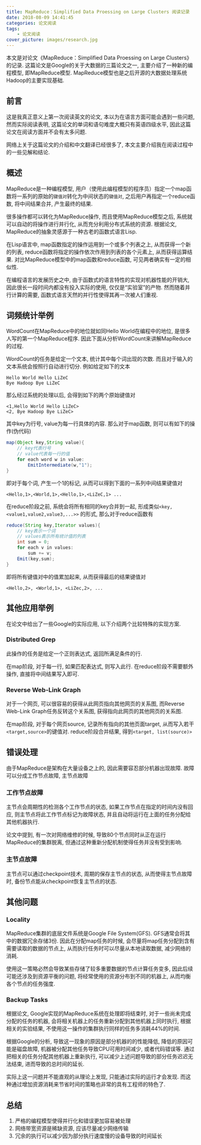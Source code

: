 ```yaml
---
title: MapReduce：Simplified Data Proessing on Large Clusters 阅读记录
date: 2018-08-09 14:41:45
categories: 论文阅读
tags:
    - 论文阅读
cover_picture: images/research.jpg
---
```


<!-- <script type="text/javascript" src="https://cdnjs.cloudflare.com/ajax/libs/mathjax/2.7.4/MathJax.js?config=default"></script> -->



本文是对论文《MapReduce：Simplified Data Proessing on Large Clusters》的记录. 这篇论文是Google的关于大数据的三篇论文之一, 主要介绍了一种新的编程模型, 即MapReduce模型. MapReduce模型也是之后开源的大数据处理系统Hadoop的主要实现基础. 


前言
---------------

这是我真正意义上第一次阅读英文的论文, 本以为在语言方面可能会遇到一些问题, 然而实际阅读表明, 这篇论文的单词和语句难度大概只有英语四级水平, 因此这篇论文在阅读方面并不会有太多问题. 

网络上关于这篇论文的介绍和中文翻译已经很多了, 本文主要介绍我在阅读过程中的一些见解和结论. 


概述
----------------
MapReduce是一种编程模型, 用户（使用此编程模型的程序员）指定一个map函数将一系列的原始的`键值对`转化为中间状态的`键值对`, 之后用户再指定一个reduce函数, 将中间结果合并, 产生最终的结果. 

很多操作都可以转化为MapReduce操作, 而且使用MapReduce模型之后, 系统就可以自动的将操作进行并行化, 从而充分利用分布式系统的资源.  根据论文, MapReduce的抽象灵感源于一种古老的函数式语言Lisp. 

在Lisp语言中, map函数指定的操作运用到一个或多个列表之上, 从而获得一个新的列表, reduce函数将指定的操作依次作用到列表的各个元素上, 从而获得运算结果.  对比MapReduce模型中的map函数和reduce函数, 可见两者确实有一定的相似性. 

在编程语言的发展历史之中, 由于函数式的语言特性的实现对机器性能的开销大, 因此很长一段时间内都没有投入实际的使用, 仅仅是“实验室”的产物. 然而随着并行计算的需要, 函数式语言天然的并行性使得其再一次被人们重视. 




词频统计举例
--------------------

WordCount在MapReduce中的地位就如同Hello World在编程中的地位, 是很多人写的第一个MapReduce程序.  因此下面从分析WordCount来讲解MapReduce的过程. 

WordCount的任务是给定一个文本, 统计其中每个词出现的次数. 而且对于输入的文本系统会按照行自动进行切分. 例如给定如下的文本

```
Hello World Hello LiZeC
Bye Hadoop Bye LiZeC
```

那么经过系统的处理以后, 会得到如下的两个原始键值对
```
<1,Hello World Hello LiZeC>
<2, Bye Hadoop Bye LiZeC>
```

其中key为行号, value为每一行具体的内容.  那么对于map函数, 则可以有如下的操作(伪代码)
``` java
map(Object key,String value){
    // key代表行号
    // value代表每一行的值
    for each word w in value:
        EmitIntermediate(w,"1"); 
}
```

即对于每个词, 产生一个1的标记, 从而可以得到下面的一系列中间结果键值对
```
<Hello,1>,<World,1>,<Hello,1>,<LiZeC,1> ...
```

在reduce阶段之前, 系统会将所有相同的key合并到一起, 形成类似`<key,<value1,value2,value3,...>>` 的形式, 那么对于reduce函数有
``` java
reduce(String key,Iterator values){
    // key表示一个词
    // values表示所有统计值的列表
    int sum = 0;
    for each v in values:
        sum += v;
    Emit(key,sum);
}
```
即将所有键值对中的值累加起来, 从而获得最后的结果键值对
```
<Hello,2>, <World,1>, <LiZec,2>, ...
```


其他应用举例
---------------------
在论文中给出了一些Google的实际应用, 以下介绍两个比较特殊的实现方案. 

### Distributed Grep
此操作的任务是给定一个正则表达式, 返回所满足条件的行. 

在map阶段, 对于每一行, 如果匹配表达式, 则写入此行. 在reduce阶段不需要额外操作, 直接将中间结果写入即可. 


### Reverse Web-Link Graph
对于一个网页, 可以很容易的获得从此网页指向其他网页的关系图, 而Reverse Web-Link Graph任务反转这个关系图, 获得指向此网页的其他网页的关系图. 

在map阶段, 对于每个网页source, 记录所有指向的其他页面target, 从而写入若干`<target,source>`的键值对. reduce阶段合并结果, 得到`<target, list(source)>`


错误处理
--------------

由于MapReduce是架构在大量设备之上的, 因此需要容忍部分机器出现故障. 故障可以分成工作节点故障, 主节点故障


### 工作节点故障
主节点会周期性的检测各个工作节点的状态, 如果工作节点在指定的时间内没有回应, 则主节点将此工作节点标记为故障状态, 并且自动将运行在上面的任务分配给其他机器执行. 

论文中提到, 有一次对网络维修的时候, 导致80个节点同时从正在运行MapReduce的集群脱离, 但通过这种重新分配机制使得任务并没有受到影响. 


### 主节点故障
主节点可以通过checkpoint技术, 周期的保存主节点的状态, 从而使得主节点故障时, 备份节点能从checkpoint恢复主节点的状态. 




其他问题
--------------

### Locality
MapReduce集群的底层文件系统是Google File System(GFS). GFS通常会将其中的数据冗余存储3份. 因此在分配map任务的时候, 会尽量将map任务分配到含有需要读取的数据的节点上, 从而执行任务时可以尽量从本地读取数据, 减少网络的消耗. 

使用这一策略必然会导致某些存储了较多重要数据的节点计算任务变多, 因此后续可能还涉及到资源平衡的问题, 将经常使用的资源分布到不同的机器上, 从而均衡各个节点的任务强度. 


### Backup Tasks
根据论文, Google实现的MapReduce系统在处理即将结束时, 对于一些尚未完成分配的任务的机器, 会将相关机器上的任务重新分配到其他机器上同时执行, 根据相关的实验结果, 不使用这一操作的集群执行同样的任务多消耗44%的时间. 

根据Google的分析, 导致这一现象的原因是部分机器的的性能降低, 降低的原因可能是磁盘故障, 机器被分配其他任务导致CPU可用时间减少, 或者代码错误等. 通过把相关的任务分配其他机器上重新执行, 可以减少上述问题导致的部分任务迟迟无法结束, 进而导致的总时间的延长. 

实际上这一问题并不能直观的从理论上发现, 只能通过实际的运行才会发现. 而这种通过增加资源消耗来节省时间的策略也非常的具有工程师的特色了. 


总结
-----------------

1. 严格的编程模型使得并行化和错误更加容易被处理
2. 网络带宽资源是稀缺资源, 应该尽量减少网络传输
3. 冗余的执行可以减少因为部分执行速度慢的设备导致的时间延长